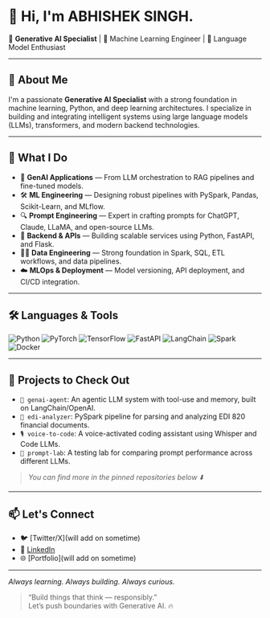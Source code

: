 # 👋 Hi, I'm ABHISHEK SINGH.

🎯 **Generative AI Specialist** | 🤖 Machine Learning Engineer | 🧠 Language Model Enthusiast

---

## 🧩 About Me

I'm a passionate **Generative AI Specialist** with a strong foundation in machine learning, Python, and deep learning architectures. I specialize in building and integrating intelligent systems using large language models (LLMs), transformers, and modern backend technologies.

---

## 🧠 What I Do

- 🔬 **GenAI Applications** — From LLM orchestration to RAG pipelines and fine-tuned models.
- 🛠️ **ML Engineering** — Designing robust pipelines with PySpark, Pandas, Scikit-Learn, and MLflow.
- 🔍 **Prompt Engineering** — Expert in crafting prompts for ChatGPT, Claude, LLaMA, and open-source LLMs.
- 🧱 **Backend & APIs** — Building scalable services using Python, FastAPI, and Flask.
- 🧑‍💻 **Data Engineering** — Strong foundation in Spark, SQL, ETL workflows, and data pipelines.
- ☁️ **MLOps & Deployment** — Model versioning, API deployment, and CI/CD integration.

---

## 🛠️ Languages & Tools

![Python](https://img.shields.io/badge/Python-3670A0?style=for-the-badge&logo=python&logoColor=ffdd54)
![PyTorch](https://img.shields.io/badge/PyTorch-EE4C2C?style=for-the-badge&logo=PyTorch&logoColor=white)
![TensorFlow](https://img.shields.io/badge/TensorFlow-FF6F00?style=for-the-badge&logo=tensorflow&logoColor=white)
![FastAPI](https://img.shields.io/badge/FastAPI-005571?style=for-the-badge&logo=fastapi)
![LangChain](https://img.shields.io/badge/LangChain-000000?style=for-the-badge)
![Spark](https://img.shields.io/badge/Apache_Spark-E25A1C?style=for-the-badge&logo=apachespark&logoColor=white)
![Docker](https://img.shields.io/badge/Docker-2496ED?style=for-the-badge&logo=docker&logoColor=white)

---

## 🚀 Projects to Check Out

- `🧬 genai-agent`: An agentic LLM system with tool-use and memory, built on LangChain/OpenAI.
- `📄 edi-analyzer`: PySpark pipeline for parsing and analyzing EDI 820 financial documents.
- `🎙️ voice-to-code`: A voice-activated coding assistant using Whisper and Code LLMs.
- `💬 prompt-lab`: A testing lab for comparing prompt performance across different LLMs.

> *You can find more in the pinned repositories below ⬇️*

---

## 📫 Let's Connect

- 🐦 [Twitter/X](will add on sometime)
- 💼 [LinkedIn](https://www.linkedin.com/in/abhishek-singh-43a2331b1/)
- 🌐 [Portfolio](will add on sometime)

---

_Always learning. Always building. Always curious._
> “Build things that think — responsibly.”  
Let’s push boundaries with Generative AI. 🔥
